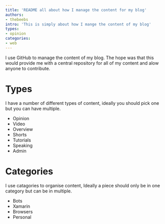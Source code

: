 ```yaml
---
title: 'README all about how I manage the content for my blog'
authors:
- thebeebs
intro: 'This is simply about how I mange the content of my blog'
types:
- opinion
categories:
- web
---
```


I use GitHub to manage the content of my blog. The hope was that this would provide me with a central 
repository for all of my content and alow anyone to contribute.

# Types
I have a number of different types of content, ideally you should pick one but you can have multiple.

- Opinion
- Video
- Overview
- Shorts
- Tutorials
- Speaking
- Admin


# Categories
I use catagories to organise content, Ideally a piece should only be in one category but can be in multiple.

- Bots
- Xamarin
- Browsers
- Personal



